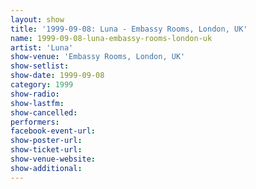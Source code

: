 ```yaml
---
layout: show
title: '1999-09-08: Luna - Embassy Rooms, London, UK'
name: 1999-09-08-luna-embassy-rooms-london-uk
artist: 'Luna'
show-venue: 'Embassy Rooms, London, UK'
show-setlist: 
show-date: 1999-09-08
category: 1999
show-radio: 
show-lastfm: 
show-cancelled: 
performers: 
facebook-event-url: 
show-poster-url: 
show-ticket-url: 
show-venue-website: 
show-additional: 
---
```


